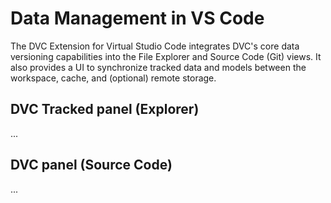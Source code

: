 # Data Management in VS Code

The DVC Extension for Virtual Studio Code integrates DVC's core data versioning
capabilities into the File Explorer and Source Code (Git) views. It also
provides a UI to synchronize tracked data and models between the workspace,
cache, and (optional) remote storage.

## DVC Tracked panel (Explorer)

...

## DVC panel (Source Code)

...
